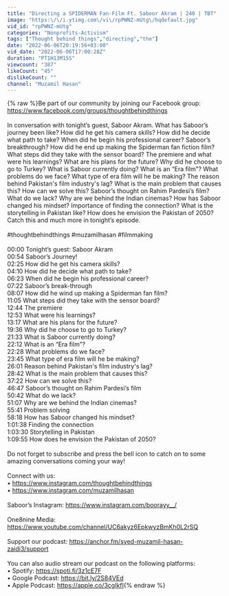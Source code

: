 ```yaml
---
title: "Directing a SPIDERMAN Fan-Film Ft. Saboor Akram | 240 | TBT"
image: "https:\/\/i.ytimg.com\/vi\/rpPWNZ-mUtg\/hqdefault.jpg"
vid_id: "rpPWNZ-mUtg"
categories: "Nonprofits-Activism"
tags: ["Thought behind things","directing","the"]
date: "2022-06-06T20:19:56+03:00"
vid_date: "2022-06-06T17:00:28Z"
duration: "PT1H13M15S"
viewcount: "387"
likeCount: "45"
dislikeCount: ""
channel: "Muzamil Hasan"
---
```

{% raw %}Be part of our community by joining our Facebook group: <a rel="nofollow" target="blank" href="https://www.facebook.com/groups/thoughtbehindthings">https://www.facebook.com/groups/thoughtbehindthings</a> <br /><br />In conversation with tonight’s guest, Saboor Akram. What has Saboor’s journey been like? How did he get his camera skills? How did he decide what path to take? When did he begin his professional career? Saboor’s breakthrough? How did he end up making the Spiderman fan fiction film? What steps did they take with the sensor board? The premiere and what were his learnings? What are his plans for the future? Why did he choose to go to Turkey? What is Saboor currently doing? What is an “Era film”? What problems do we face? What type of era film will he be making? The reason behind Pakistan's film industry's lag? What is the main problem that causes this? How can we solve this? Saboor’s thought on Rahim Pardesi’s film? What do we lack? Why are we behind the Indian cinemas? How has Saboor changed his mindset? Importance of finding the connection? What is the storytelling in Pakistan like? How does he envision the Pakistan of 2050? Catch this and much more in tonight’s episode. <br /><br />#thoughtbehindthings #muzamilhasan #filmmaking<br /><br />00:00 Tonight’s guest: Saboor Akram<br />00:54 Saboor’s Journey!<br />02:25 How did he get his camera skills?<br />04:10 How did he decide what path to take?<br />06:23 When did he begin his professional career?<br />07:22 Saboor’s break-through<br />08:07 How did he wind up making a Spiderman fan film?<br />11:05 What steps did they take with the sensor board?<br />12:44 The premiere<br />12:53 What were his learnings?<br />13:17 What are his plans for the future?<br />19:36 Why did he choose to go to Turkey?<br />21:33 What is Saboor currently doing?<br />22:12 What is an “Era film”?<br />22:28 What problems do we face?<br />23:45 What type of era film will he be making? <br />26:01 Reason behind Pakistan's film industry's lag?<br />28:42 What is the main problem that causes this?<br />37:22 How can we solve this?<br />46:47 Saboor’s thought on Rahim Pardesi’s film <br />50:42 What do we lack?<br />51:07 Why are we behind the Indian cinemas?<br />55:41 Problem solving<br />58:18 How has Saboor changed his mindset?<br />1:01:38 Finding the connection<br />1:03:30 Storytelling in Pakistan<br />1:09:55 How does he envision the Pakistan of 2050?<br /><br />Do not forget to subscribe and press the bell icon to catch on to some amazing conversations coming your way!<br /><br />Connect with us:<br />• <a rel="nofollow" target="blank" href="https://www.instagram.com/thoughtbehindthings">https://www.instagram.com/thoughtbehindthings</a>  <br />• <a rel="nofollow" target="blank" href="https://www.instagram.com/muzamilhasan">https://www.instagram.com/muzamilhasan</a>  <br /><br />Saboor’s Instagram: <a rel="nofollow" target="blank" href="https://www.instagram.com/boorayy__/">https://www.instagram.com/boorayy__/</a><br /><br />One8nine Media: <a rel="nofollow" target="blank" href="https://www.youtube.com/channel/UC6akyz6EpkwyzBmKh0L2rSQ">https://www.youtube.com/channel/UC6akyz6EpkwyzBmKh0L2rSQ</a><br /><br />Support our podcast: <a rel="nofollow" target="blank" href="https://anchor.fm/syed-muzamil-hasan-zaidi3/support">https://anchor.fm/syed-muzamil-hasan-zaidi3/support</a>  <br /><br />You can also audio stream our podcast on the following platforms: <br />• Spotify: <a rel="nofollow" target="blank" href="https://spoti.fi/3z1cE7F">https://spoti.fi/3z1cE7F</a>   <br />• Google Podcast: <a rel="nofollow" target="blank" href="https://bit.ly/2S84VEd">https://bit.ly/2S84VEd</a>    <br />• Apple Podcast: <a rel="nofollow" target="blank" href="https://apple.co/3cgIkfI">https://apple.co/3cgIkfI</a>{% endraw %}
